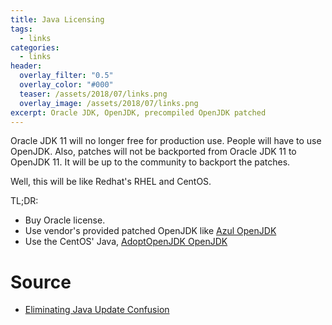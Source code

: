 ```yaml
---
title: Java Licensing
tags:
  - links
categories:
  - links
header:
  overlay_filter: "0.5"
  overlay_color: "#000"
  teaser: /assets/2018/07/links.png
  overlay_image: /assets/2018/07/links.png
excerpt: Oracle JDK, OpenJDK, precompiled OpenJDK patched
---
```


Oracle JDK 11 will no longer free for production use. People will have to use OpenJDK. Also, patches will not be backported from Oracle JDK 11 to OpenJDK 11. It will be up to the community to backport the patches.

Well, this will be like Redhat's RHEL and CentOS.

TL;DR:
 * Buy Oracle license.
 * Use vendor's provided patched OpenJDK like [Azul OpenJDK](https://www.azul.com/products/zulu-and-zulu-enterprise/)
 * Use the CentOS' Java, [AdoptOpenJDK OpenJDK](https://adoptopenjdk.net)

# Source

* [Eliminating Java Update Confusion](https://www.azul.com/eliminating-java-update-confusion/)